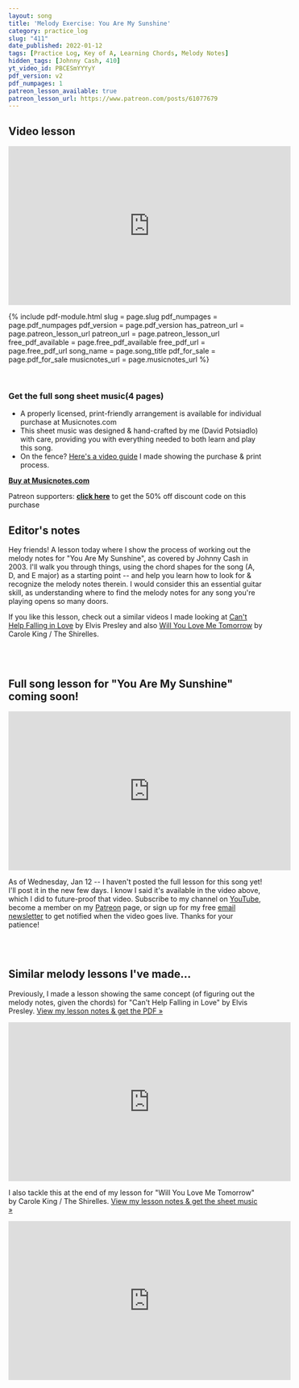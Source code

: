 ```yaml
---
layout: song
title: 'Melody Exercise: You Are My Sunshine'
category: practice_log
slug: "411"
date_published: 2022-01-12
tags: [Practice Log, Key of A, Learning Chords, Melody Notes]
hidden_tags: [Johnny Cash, 410]
yt_video_id: PBCESmYYYyY
pdf_version: v2
pdf_numpages: 1
patreon_lesson_available: true
patreon_lesson_url: https://www.patreon.com/posts/61077679
---
```


## Video lesson

<iframe width="560" height="315" src="https://www.youtube.com/embed/PBCESmYYYyY" frameborder="0" allow="accelerometer; autoplay; encrypted-media; gyroscope; picture-in-picture" allowfullscreen></iframe>

{% include pdf-module.html slug = page.slug pdf_numpages = page.pdf_numpages pdf_version = page.pdf_version has_patreon_url = page.patreon_lesson_url patreon_url = page.patreon_lesson_url free_pdf_available = page.free_pdf_available free_pdf_url = page.free_pdf_url song_name = page.song_title pdf_for_sale = page.pdf_for_sale musicnotes_url = page.musicnotes_url %}

<br />
<div class="pdf_module_v2 pdf_module_v2--song">
  <h3 class="pdf_module_v2__headline">Get the full song sheet music<span>(4 pages)</span></h3>
  <div class="pdf_module_v2__image" style="background-image: url(/images/pdfs/preview/410.jpg)"></div>
  <div class="pdf_module_v2__content">
    <ul class="pdf_module_v2__list">
      <li>A properly licensed, print-friendly arrangement is available for individual purchase at Musicnotes.com</li>
      <li>This sheet music was designed &amp; hand-crafted by me (David Potsiadlo) with care, providing you with everything needed to both learn and play this song.</li>
      <li>On the fence? <a href="https://playsongnotes.com/lessons/373/" target="_blank">Here's a video guide</a> I made showing the purchase &amp; print process.</li>
    </ul>
    <a class="pdf_module_v2__button" target="_blank" href="https://www.musicnotes.com/l/Nd3MZ"><strong>Buy at Musicnotes.com</strong></a>
    <p class="pdf_module_v2__footnote">Patreon supporters: <strong><a target="_blank" href="https://playsongnotes.com/discount">click here</a></strong> to get the 50% off discount code on this purchase</p>
  </div>
</div>

## Editor's notes

Hey friends! A lesson today where I show the process of working out the melody notes for "You Are My Sunshine", as covered by Johnny Cash in 2003. I'll walk you through things, using the chord shapes for the song (A, D, and E major) as a starting point -- and help you learn how to look for & recognize the melody notes therein.  I would consider this an essential guitar skill, as understanding where to find the melody notes for any song you're playing opens so many doors.

If you like this lesson, check out a similar videos I made looking at [Can't Help Falling in Love](http://playsongnotes.com/lessons/344/) by Elvis Presley and also [Will You Love Me Tomorrow](http://playsongnotes.com/lessons/309/) by Carole King / The Shirelles.

<br /><br />
## Full song lesson for "You Are My Sunshine" coming soon!

<iframe width="560" height="315" src="https://www.youtube.com/embed/Q7LXvdKYuYo" frameborder="0" allow="accelerometer; autoplay; encrypted-media; gyroscope; picture-in-picture" allowfullscreen></iframe>

As of Wednesday, Jan 12 -- I haven't posted the full lesson for this song yet! I'll post it in the new few days. I know I said it's available in the video above, which I did to future-proof that video. Subscribe to my channel on [YouTube](http://youtube.com/playsongnotes), become a member on my [Patreon](http://patreon.com/songnotes) page, or sign up for my free [email newsletter](http://playsongnotes.com/newsletter/) to get notified when the video goes live. Thanks for your patience!

<br /><br />
## Similar melody lessons I've made...

Previously, I made a lesson showing the same concept (of figuring out the melody notes, given the chords) for "Can't Help Falling in Love" by Elvis Presley. [View my lesson notes & get the PDF »](http://playsongnotes.com/lessons/344/)

<iframe width="560" height="315" src="https://www.youtube.com/embed/k0JUiaUUU9c" frameborder="0" allow="accelerometer; autoplay; encrypted-media; gyroscope; picture-in-picture" allowfullscreen></iframe>

I also tackle this at the end of my lesson for "Will You Love Me Tomorrow" by Carole King / The Shirelles. [View my lesson notes & get the sheet music »](http://playsongnotes.com/lessons/309/)

<iframe width="560" height="315" src="https://www.youtube.com/embed/BTs4IbU5ZvU" frameborder="0" allow="accelerometer; autoplay; encrypted-media; gyroscope; picture-in-picture" allowfullscreen></iframe>
